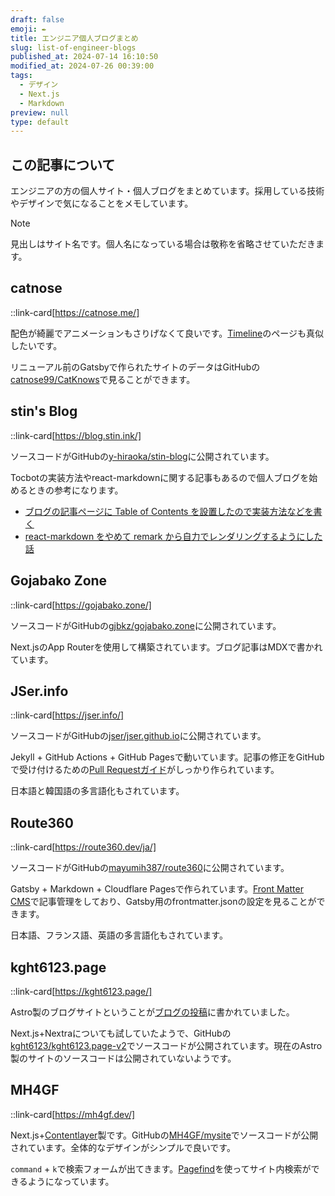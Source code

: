 ```yaml
---
draft: false
emoji: ✒️
title: エンジニア個人ブログまとめ
slug: list-of-engineer-blogs
published_at: 2024-07-14 16:10:50
modified_at: 2024-07-26 00:39:00
tags:
  - デザイン
  - Next.js
  - Markdown
preview: null
type: default
---
```


## この記事について

エンジニアの方の個人サイト・個人ブログをまとめています。採用している技術やデザインで気になることをメモしています。

> [!NOTE]
> 見出しはサイト名です。個人名になっている場合は敬称を省略させていただきます。

## catnose

::link-card[https://catnose.me/]

配色が綺麗でアニメーションもさりげなくて良いです。[Timeline](https://catnose.me/timeline)のページも真似したいです。

リニューアル前のGatsbyで作られたサイトのデータはGitHubの[catnose99/CatKnows](https://github.com/catnose99/CatKnows)で見ることができます。

## stin's Blog

::link-card[https://blog.stin.ink/]

ソースコードがGitHubの[y-hiraoka/stin-blog](https://github.com/y-hiraoka/stin-blog)に公開されています。

Tocbotの実装方法やreact-markdownに関する記事もあるので個人ブログを始めるときの参考になります。

- [ブログの記事ページに Table of Contents を設置したので実装方法などを書く](https://blog.stin.ink/articles/implement-toc)
- [react-markdown をやめて remark から自力でレンダリングするようにした話](https://blog.stin.ink/articles/replace-react-markdown-with-remark)

## Gojabako Zone

::link-card[https://gojabako.zone/]

ソースコードがGitHubの[gjbkz/gojabako.zone](https://github.com/gjbkz/gojabako.zone)に公開されています。

Next.jsのApp Routerを使用して構築されています。ブログ記事はMDXで書かれています。

## JSer.info

::link-card[https://jser.info/]

ソースコードがGitHubの[jser/jser.github.io](https://github.com/jser/jser.github.io)に公開されています。

Jekyll + GitHub Actions + GitHub Pagesで動いています。記事の修正をGitHubで受け付けるための[Pull Requestガイド](https://github.com/jser/jser.info/blob/gh-pages/CONTRIBUTING.md)がしっかり作られています。

日本語と韓国語の多言語化もされています。

## Route360

::link-card[https://route360.dev/ja/]

ソースコードがGitHubの[mayumih387/route360](https://github.com/mayumih387/route360)に公開されています。

Gatsby + Markdown + Cloudflare Pagesで作られています。[Front Matter CMS](https://frontmatter.codes/)で記事管理をしており、Gatsby用のfrontmatter.jsonの設定を見ることができます。

日本語、フランス語、英語の多言語化もされています。

## kght6123.page

::link-card[https://kght6123.page/]

Astro製のブログサイトということが[ブログの投稿](https://kght6123.page/blog/20240724/)に書かれていました。

Next.js+Nextraについても試していたようで、GitHubの[kght6123/kght6123.page-v2](https://github.com/kght6123/kght6123.page-v2)でソースコードが公開されています。現在のAstro製のサイトのソースコードは公開されていないようです。

## MH4GF

::link-card[https://mh4gf.dev/]

Next.js+[Contentlayer](https://contentlayer.dev/)製です。GitHubの[MH4GF/mysite](https://github.com/MH4GF/mysite)でソースコードが公開されています。全体的なデザインがシンプルで良いです。

`command` + `k`で検索フォームが出てきます。[Pagefind](https://pagefind.app/)を使ってサイト内検索ができるようになっています。
